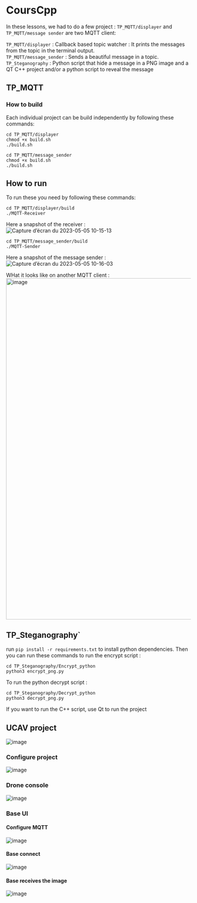 # CoursCpp

In these lessons, we had to do a few project : 
`TP_MQTT/displayer` and `TP_MQTT/message sender` are two MQTT client:


  `TP_MQTT/displayer` : Callback based topic watcher : It prints the messages from the topic in the terminal output. \
  `TP_MQTT/message_sender` : Sends a beautiful message in a topic.
  `TP_Steganography` : Python script that hide a message in a PNG image and a QT C++ project and/or a python script to reveal the message 
 
## TP_MQTT
### How to build
Each individual project can be build independently by following these commands:
  ```
  cd TP_MQTT/displayer
  chmod +x build.sh
  ./build.sh
  ```



  ```
  cd TP_MQTT/message_sender
  chmod +x build.sh
  ./build.sh
  ```

## How to run
To run these you need by following these commands:
```
cd TP_MQTT/displayer/build
./MQTT-Receiver
```
Here a snapshot of the receiver :
 ![Capture d’écran du 2023-05-05 10-15-13](https://user-images.githubusercontent.com/78759372/236409166-89ac835a-8cd0-4f82-a9fd-de4b644c637d.png)

```
cd TP_MQTT/message_sender/build
./MQTT-Sender
```
Here a snapshot of the message sender :
![Capture d’écran du 2023-05-05 10-16-03](https://user-images.githubusercontent.com/78759372/236409375-72fa8f58-ed06-4295-8425-a54beeb3edef.png)

WHat it looks like on another MQTT client :
 <img width="927" alt="image" src="https://user-images.githubusercontent.com/78759372/236409496-55e30d8d-2d59-401d-bcb9-e348fa2364f8.png">


## TP_Steganography`
  run `pip install -r requirements.txt` to install python dependencies.
  Then you can run these commands to run the encrypt script : 
  ```
  cd TP_Steganography/Encrypt_python
  python3 encrypt_png.py
  ```
  
  To run the python decrypt script :
  ```
  cd TP_Steganography/Decrypt_python
  python3 decrypt_png.py
  ```
  If you want to run the C++ script, use Qt to run the project

## UCAV project 
![image](https://user-images.githubusercontent.com/79545759/236670369-12b425da-55fd-44cc-886f-c0d655f3d655.png)

### Configure project 
![image](https://user-images.githubusercontent.com/79545759/236670296-cd145991-2915-47fe-b007-436d81003e7c.png)

### Drone console
![image](https://user-images.githubusercontent.com/79545759/236670352-cbf74f41-2a97-4d3b-bc5b-b38db9bbe8d6.png)

### Base UI

#### Configure MQTT
![image](https://user-images.githubusercontent.com/79545759/236670483-3a1716be-11ee-408a-bd88-c2f9db73fb6c.png)

#### Base connect 
![image](https://user-images.githubusercontent.com/79545759/236670544-e8ec5842-362f-4830-8ad3-1f04c6ed9be1.png)

#### Base receives the image
![image](https://user-images.githubusercontent.com/79545759/236670561-b895cf8d-4929-4eb9-b140-548fd2eb0a2d.png)



